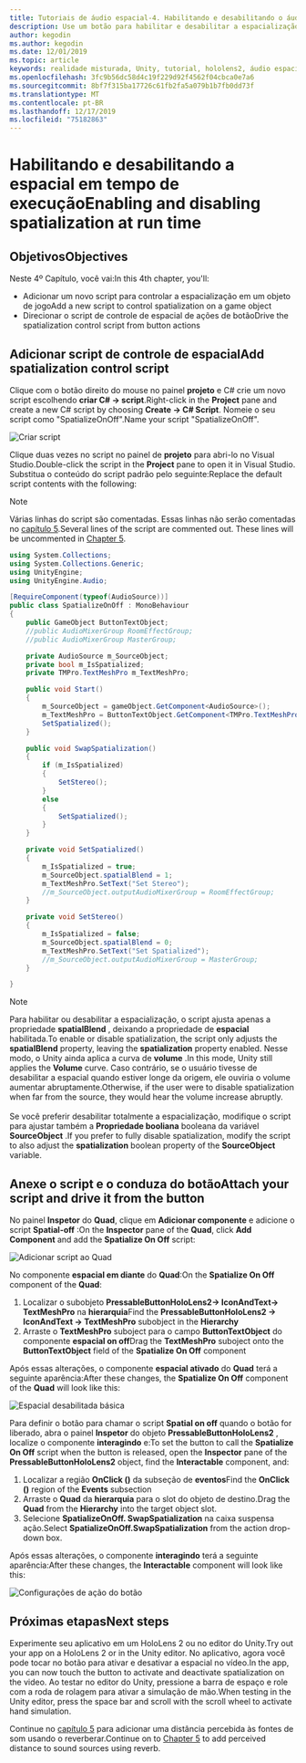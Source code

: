 ```yaml
---
title: Tutoriais de áudio espacial-4. Habilitando e desabilitando o áudio espacial em tempo de execução
description: Use um botão para habilitar e desabilitar a espacialização de áudio em tempo de execução.
author: kegodin
ms.author: kegodin
ms.date: 12/01/2019
ms.topic: article
keywords: realidade misturada, Unity, tutorial, hololens2, áudio espacial
ms.openlocfilehash: 3fc9b56dc58d4c19f229d92f4562f04cbca0e7a6
ms.sourcegitcommit: 8bf7f315ba17726c61fb2fa5a079b1b7fb0dd73f
ms.translationtype: MT
ms.contentlocale: pt-BR
ms.lasthandoff: 12/17/2019
ms.locfileid: "75182863"
---
```

# <a name="enabling-and-disabling-spatialization-at-run-time"></a><span data-ttu-id="e0191-105">Habilitando e desabilitando a espacial em tempo de execução</span><span class="sxs-lookup"><span data-stu-id="e0191-105">Enabling and disabling spatialization at run time</span></span>

## <a name="objectives"></a><span data-ttu-id="e0191-106">Objetivos</span><span class="sxs-lookup"><span data-stu-id="e0191-106">Objectives</span></span>
<span data-ttu-id="e0191-107">Neste 4º Capítulo, você vai:</span><span class="sxs-lookup"><span data-stu-id="e0191-107">In this 4th chapter, you'll:</span></span>
* <span data-ttu-id="e0191-108">Adicionar um novo script para controlar a espacialização em um objeto de jogo</span><span class="sxs-lookup"><span data-stu-id="e0191-108">Add a new script to control spatialization on a game object</span></span>
* <span data-ttu-id="e0191-109">Direcionar o script de controle de espacial de ações de botão</span><span class="sxs-lookup"><span data-stu-id="e0191-109">Drive the spatialization control script from button actions</span></span>

## <a name="add-spatialization-control-script"></a><span data-ttu-id="e0191-110">Adicionar script de controle de espacial</span><span class="sxs-lookup"><span data-stu-id="e0191-110">Add spatialization control script</span></span>
<span data-ttu-id="e0191-111">Clique com o botão direito do mouse no painel **projeto** e C# crie um novo script escolhendo **criar C# -> script**.</span><span class="sxs-lookup"><span data-stu-id="e0191-111">Right-click in the **Project** pane and create a new C# script by choosing **Create -> C# Script**.</span></span> <span data-ttu-id="e0191-112">Nomeie o seu script como "SpatializeOnOff".</span><span class="sxs-lookup"><span data-stu-id="e0191-112">Name your script "SpatializeOnOff".</span></span>

![Criar script](images/spatial-audio/create-script.png)

<span data-ttu-id="e0191-114">Clique duas vezes no script no painel de **projeto** para abri-lo no Visual Studio.</span><span class="sxs-lookup"><span data-stu-id="e0191-114">Double-click the script in the **Project** pane to open it in Visual Studio.</span></span> <span data-ttu-id="e0191-115">Substitua o conteúdo do script padrão pelo seguinte:</span><span class="sxs-lookup"><span data-stu-id="e0191-115">Replace the default script contents with the following:</span></span>

> [!NOTE]
> <span data-ttu-id="e0191-116">Várias linhas do script são comentadas. Essas linhas não serão comentadas no [capítulo 5](unity-spatial-audio-ch5.md).</span><span class="sxs-lookup"><span data-stu-id="e0191-116">Several lines of the script are commented out. These lines will be uncommented in [Chapter 5](unity-spatial-audio-ch5.md).</span></span>

```c#
using System.Collections;
using System.Collections.Generic;
using UnityEngine;
using UnityEngine.Audio;

[RequireComponent(typeof(AudioSource))]
public class SpatializeOnOff : MonoBehaviour
{
    public GameObject ButtonTextObject;
    //public AudioMixerGroup RoomEffectGroup;
    //public AudioMixerGroup MasterGroup;

    private AudioSource m_SourceObject;
    private bool m_IsSpatialized;
    private TMPro.TextMeshPro m_TextMeshPro;

    public void Start()
    {
        m_SourceObject = gameObject.GetComponent<AudioSource>();
        m_TextMeshPro = ButtonTextObject.GetComponent<TMPro.TextMeshPro>();
        SetSpatialized();
    }

    public void SwapSpatialization()
    {
        if (m_IsSpatialized)
        {
            SetStereo();
        }
        else
        {
            SetSpatialized();
        }
    }

    private void SetSpatialized()
    {
        m_IsSpatialized = true;
        m_SourceObject.spatialBlend = 1;
        m_TextMeshPro.SetText("Set Stereo");
        //m_SourceObject.outputAudioMixerGroup = RoomEffectGroup;
    }

    private void SetStereo()
    {
        m_IsSpatialized = false;
        m_SourceObject.spatialBlend = 0;
        m_TextMeshPro.SetText("Set Spatialized");
        //m_SourceObject.outputAudioMixerGroup = MasterGroup;
    }

}
```

> [!NOTE]
> <span data-ttu-id="e0191-117">Para habilitar ou desabilitar a espacialização, o script ajusta apenas a propriedade **spatialBlend** , deixando a propriedade de **espacial** habilitada.</span><span class="sxs-lookup"><span data-stu-id="e0191-117">To enable or disable spatialization, the script only adjusts the **spatialBlend** property, leaving the **spatialization** property enabled.</span></span> <span data-ttu-id="e0191-118">Nesse modo, o Unity ainda aplica a curva de **volume** .</span><span class="sxs-lookup"><span data-stu-id="e0191-118">In this mode, Unity still applies the **Volume** curve.</span></span> <span data-ttu-id="e0191-119">Caso contrário, se o usuário tivesse de desabilitar a espacial quando estiver longe da origem, ele ouviria o volume aumentar abruptamente.</span><span class="sxs-lookup"><span data-stu-id="e0191-119">Otherwise, if the user were to disable spatialization when far from the source, they would hear the volume increase abruptly.</span></span> <br> <br>
> <span data-ttu-id="e0191-120">Se você preferir desabilitar totalmente a espacialização, modifique o script para ajustar também a **Propriedade booliana** booleana da variável **SourceObject** .</span><span class="sxs-lookup"><span data-stu-id="e0191-120">If you prefer to fully disable spatialization, modify the script to also adjust the **spatialization** boolean property of the **SourceObject** variable.</span></span>

## <a name="attach-your-script-and-drive-it-from-the-button"></a><span data-ttu-id="e0191-121">Anexe o script e o conduza do botão</span><span class="sxs-lookup"><span data-stu-id="e0191-121">Attach your script and drive it from the button</span></span>
<span data-ttu-id="e0191-122">No painel **Inspetor** do **Quad**, clique em **Adicionar componente** e adicione o script **Spatial-off** :</span><span class="sxs-lookup"><span data-stu-id="e0191-122">On the **Inspector** pane of the **Quad**, click **Add Component** and add the **Spatialize On Off** script:</span></span>

![Adicionar script ao Quad](images/spatial-audio/add-script-to-quad.png)

<span data-ttu-id="e0191-124">No componente **espacial em diante** do **Quad**:</span><span class="sxs-lookup"><span data-stu-id="e0191-124">On the **Spatialize On Off** component of the **Quad**:</span></span>
1. <span data-ttu-id="e0191-125">Localizar o subobjeto **PressableButtonHoloLens2-> IconAndText-> TextMeshPro** na **hierarquia**</span><span class="sxs-lookup"><span data-stu-id="e0191-125">Find the **PressableButtonHoloLens2 -> IconAndText -> TextMeshPro** subobject in the **Hierarchy**</span></span>
2. <span data-ttu-id="e0191-126">Arraste o **TextMeshPro** suboject para o campo **ButtonTextObject** do componente **espacial on off**</span><span class="sxs-lookup"><span data-stu-id="e0191-126">Drag the **TextMeshPro** suboject onto the **ButtonTextObject** field of the **Spatialize On Off** component</span></span>

<span data-ttu-id="e0191-127">Após essas alterações, o componente **espacial ativado** do **Quad** terá a seguinte aparência:</span><span class="sxs-lookup"><span data-stu-id="e0191-127">After these changes, the **Spatialize On Off** component of the **Quad** will look like this:</span></span>

![Espacial desabilitada básica](images/spatial-audio/spatialize-on-off-basic.png)

<span data-ttu-id="e0191-129">Para definir o botão para chamar o script **Spatial on off** quando o botão for liberado, abra o painel **Inspetor** do objeto **PressableButtonHoloLens2** , localize o componente **interagindo** e:</span><span class="sxs-lookup"><span data-stu-id="e0191-129">To set the button to call the **Spatialize On Off** script when the button is released, open the **Inspector** pane of the **PressableButtonHoloLens2** object, find the **Interactable** component, and:</span></span>
1. <span data-ttu-id="e0191-130">Localizar a região **OnClick ()** da subseção de **eventos**</span><span class="sxs-lookup"><span data-stu-id="e0191-130">Find the **OnClick ()** region of the **Events** subsection</span></span>
2. <span data-ttu-id="e0191-131">Arraste o **Quad** da **hierarquia** para o slot do objeto de destino.</span><span class="sxs-lookup"><span data-stu-id="e0191-131">Drag the **Quad** from the **Hierarchy** into the target object slot.</span></span>
3. <span data-ttu-id="e0191-132">Selecione **SpatializeOnOff. SwapSpatialization** na caixa suspensa ação.</span><span class="sxs-lookup"><span data-stu-id="e0191-132">Select **SpatializeOnOff.SwapSpatialization** from the action drop-down box.</span></span>

<span data-ttu-id="e0191-133">Após essas alterações, o componente **interagindo** terá a seguinte aparência:</span><span class="sxs-lookup"><span data-stu-id="e0191-133">After these changes, the **Interactable** component will look like this:</span></span>

![Configurações de ação do botão](images/spatial-audio/button-action-settings.png)

## <a name="next-steps"></a><span data-ttu-id="e0191-135">Próximas etapas</span><span class="sxs-lookup"><span data-stu-id="e0191-135">Next steps</span></span>
<span data-ttu-id="e0191-136">Experimente seu aplicativo em um HoloLens 2 ou no editor do Unity.</span><span class="sxs-lookup"><span data-stu-id="e0191-136">Try out your app on a HoloLens 2 or in the Unity editor.</span></span> <span data-ttu-id="e0191-137">No aplicativo, agora você pode tocar no botão para ativar e desativar a espacial no vídeo.</span><span class="sxs-lookup"><span data-stu-id="e0191-137">In the app, you can now touch the button to activate and deactivate spatialization on the video.</span></span> <span data-ttu-id="e0191-138">Ao testar no editor do Unity, pressione a barra de espaço e role com a roda de rolagem para ativar a simulação de mão.</span><span class="sxs-lookup"><span data-stu-id="e0191-138">When testing in the Unity editor, press the space bar and scroll with the scroll wheel to activate hand simulation.</span></span> 

<span data-ttu-id="e0191-139">Continue no [capítulo 5](unity-spatial-audio-ch5.md) para adicionar uma distância percebida às fontes de som usando o reverberar.</span><span class="sxs-lookup"><span data-stu-id="e0191-139">Continue on to [Chapter 5](unity-spatial-audio-ch5.md) to add perceived distance to sound sources using reverb.</span></span>


